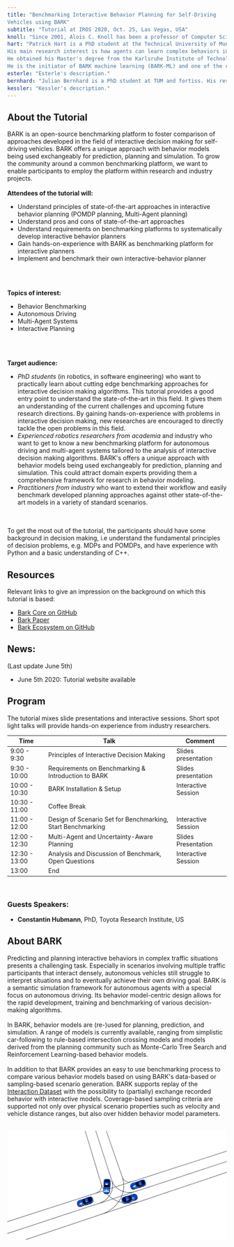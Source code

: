 ```yaml
---
title: "Benchmarking Interactive Behavior Planning for Self-Driving
Vehicles using BARK"
subtitle: "Tutorial at IROS 2020, Oct. 25, Las Vegas, USA"
knoll: "Since 2001, Alois C. Knoll has been a professor of Computer Science at the Department of Informatics of the Technische Universität München. His research interests include cognitive, medical and sensor-based robotics, multi-agent systems, data fusion, adaptive systems, multimedia information retrieval, model-driven development of embedded systems with applications to automotive software and electric transportation, as well as simulation systems for robotics and traffic. In these fields, he has published over 600 technical papers and guest-edited international journals. At present, among other projects, he is the coordinator of the EU-Project ECHORD++, a large initiative for bringing together robotics industry, research institutes and universities with the aim of advancing new robot technologies to market-readiness. He is leader of the EU Human Brain Project's section on Neurorobotics, one of the two EU ICT Flagships with the largest funding ever in the EU's DG for research."
hart: "Patrick Hart is a PhD student at the Technical University of Munich (TUM) and fortiss.
His main research interest is how agents can learn complex behaviors in uncertain environments — using a reward signal or even less.
He obtained his Master's degree from the Karlsruhe Institute of Technology (KIT) where his studies were centered around robotics, advanced mechatronics, and autonomous driving.
He is the initiator of BARK machine learning (BARK-ML) and one of the core developers of BARK."
esterle: "Esterle's description."
bernhard: "Julian Bernhard is a PhD student at TUM and fortiss. His research focuses on risk-constrained interactive motion planning under behavioral uncertainty. He studied Electrical Engineering at the Technische Universität München with focus on machine learning, control theory and signal processing and graduated with the Master of Science in 2014. Afterwards, he worked as a consulting engineer in the field of signal processing. In 2017, he joined fortiss as a staff researcher in the competence field autonomous systems and sensor systems and started his PhD. He gained experience in autonomous driving during industry cooperations for autonomous vallet parking, during working on autonomous vehicle prototypes and is one of the initiators and main developers of BARK."
kessler: "Kessler's description."
---
```



## About the Tutorial
BARK is an open-source benchmarking platform to foster comparison of
approaches developed in the field of interactive decision making for self-driving vehicles. BARK offers a unique approach with behavior models being used exchangeably for prediction, planning and simulation. To
grow the community around a common benchmarking platform, we want to enable
participants to employ the platform within research and industry projects.
<br />
<br />
<b>Attendees of the tutorial will:</b>
- Understand principles of state-of-the-art approaches in interactive behavior planning (POMDP planning, Multi-Agent planning)
- Understand pros and cons of state-of-the-art approaches
- Understand requirements on benchmarking platforms to systematically develop interactive behavior planners
- Gain hands-on-experience with BARK as benchmarking platform for interactive planners
- Implement and benchmark their own interactive-behavior planner
<br />
<br />

<b>Topics of interest:</b>
- Behavior Benchmarking
- Autonomous Driving
- Multi-Agent Systems
- Interactive Planning
<br />
<br />


<b>Target audience:</b>
- <i>PhD students</i> (in robotics, in software engineering) who want to practically learn about cutting edge benchmarking approaches for interactive decision making algorithms. This tutorial provides a good entry point to understand the state-of-the-art in this field. It gives them an understanding of the current challenges and upcoming future research directions. By gaining hands-on-experience with problems in interactive decision making, new researches are encouraged to directly tackle the open problems in this field.
- <i>Experienced robotics researchers from academia</i> and industry who want to get to know a new benchmarking platform for autonomous driving and multi-agent systems tailored to the analysis of interactive decision making algorithms. BARK's offers a unique approach with behavior models being used exchangeably for prediction, planning and simulation. This could attract domain experts providing them a comprehensive framework for research in behavior modeling.
- <i>Practitioners from industry</i> who want to extend their workflow and easily benchmark developed planning approaches against other state-of-the-art models in a variety of standard scenarios.
<br />
<br />
To get the most out of the tutorial, the participants should have some background in decision making, i.e understand the fundamental principles of decision
problems, e.g. MDPs and POMDPs, and have experience with Python and a basic understanding of C++.
<br />

## Resources

Relevant links to give an impression on the background on which this tutorial is based:
- [Bark Core on GitHub](https://github.com/bark-simulator/bark)
- [Bark Paper](https://arxiv.org/abs/2003.02604)
- [Bark Ecosystem on GitHub](https://github.com/bark-simulator)


## News:
(Last update June 5th)

- June 5th 2020: Tutorial website available


## Program
The tutorial mixes slide presentations and interactive sessions. Short spot light talks will provide hands-on experience from industry researchers.
<br />
<table class="table-auto">
  <thead>
    <tr>
      <th class="px-4 py-2">Time</th>
      <th class="px-4 py-2">Talk</th>
      <th class="px-4 py-2">Comment</th>
    </tr>
  </thead>
  <tbody>
    <tr>
      <td class="border px-4 py-2">9:00 - 9:30</td>
      <td class="border px-4 py-2">Principles of Interactive Decision Making</td>
      <td class="border px-4 py-2">Slides presentation</td>
    </tr>
    <tr>
      <td class="border px-4 py-2">9:30 - 10:00</td>
      <td class="border px-4 py-2">Requirements on Benchmarking & Introduction to BARK</td>
      <td class="border px-4 py-2">Slides presentation</td>
    </tr>
    <tr>
      <td class="border px-4 py-2">10:00 - 10:30</td>
      <td class="border px-4 py-2">BARK Installation & Setup</td>
      <td class="border px-4 py-2">Interactive Session</td>
    </tr>
    <tr>
      <td class="border px-4 py-2">10:30 - 11:00</td>
      <td class="border px-4 py-2">Coffee Break</td>
      <td class="border px-4 py-2"></td>
    </tr>
    <tr>
      <td class="border px-4 py-2">11:00 - 12:00</td>
      <td class="border px-4 py-2">Design of Scenario Set for Benchmarking, Start Benchmarking</td>
      <td class="border px-4 py-2">Interactive Session</td>
    </tr>
    <tr>
      <td class="border px-4 py-2">12:00 - 12:30</td>
      <td class="border px-4 py-2">Multi-Agent and Uncertainty-Aware Planning</td>
      <td class="border px-4 py-2">Slides Presentation</td>
    </tr>
    <tr>
      <td class="border px-4 py-2">12:30 - 13:00</td>
      <td class="border px-4 py-2">Analysis and Discussion of Benchmark, Open Questions</td>
      <td class="border px-4 py-2">Interactive Session </td>
    </tr>
    <tr>
      <td class="border px-4 py-2">13:00</td>
      <td class="border px-4 py-2">End</td>
      <td class="border px-4 py-2"></td>
    </tr>
  </tbody>
</table>
<br />

### Guests Speakers:

- <b>Constantin Hubmann</b>, PhD, Toyota Research Institute, US

## About BARK

Predicting and planning interactive behaviors in complex traffic situations presents a challenging task. Especially in scenarios involving multiple traffic participants that interact densely, autonomous vehicles still struggle to interpret situations and to eventually achieve their own driving goal. BARK is a semantic simulation framework for autonomous agents with a special focus on autonomous driving. Its behavior model-centric design allows for the rapid development, training and benchmarking of various decision-making algorithms.
<br />
<br />
In BARK, behavior models are (re-)used for planning, prediction, and simulation. A range of models is currently available, ranging from simplistic car-following to rule-based intersection crossing models and models derived from the planning community such as Monte-Carlo Tree Search and Reinforcement Learning-based behavior models.
<br />
<br />
In addition to that BARK provides an easy to use benchmarking process to compare various behavior models based on using BARK's data-based or sampling-based scenario generation. BARK supports replay of the [Interaction Dataset](https://interaction-dataset.com/) with the possibility to (partially) exchange recorded behavior with interactive models. Coverage-based sampling criteria are supported not only over physical scenario properties such as velocity and vehicle distance ranges, but also over hidden behavior model parameters.
<br />
<br />

![BARK Simulator](./images/bark_screenshot.png)

<br />
<br />

